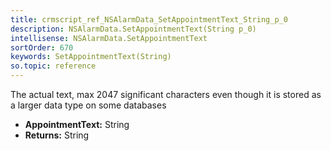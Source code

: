 ```yaml
---
title: crmscript_ref_NSAlarmData_SetAppointmentText_String_p_0
description: NSAlarmData.SetAppointmentText(String p_0)
intellisense: NSAlarmData.SetAppointmentText
sortOrder: 670
keywords: SetAppointmentText(String)
so.topic: reference
---
```



The actual text, max 2047 significant characters even though it is stored as a larger data type on some databases



* **AppointmentText:** String
* **Returns:** String


